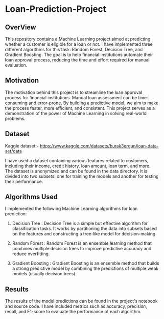 # Loan-Prediction-Project

## OverView

This repository contains a Machine Learning project aimed at predicting whether a customer is eligible for a loan or not. I have implemented three different algorithms for this task: Random Forest, Decision Tree, and Gradient Boosting. The goal is to help financial institutions automate their loan approval process, reducing the time and effort required for manual evaluation.


## Motivation

The motivation behind this project is to streamline the loan approval process for financial institutions. Manual loan assessment can be time-consuming and error-prone. By building a predictive model, we aim to make the process faster, more efficient, and consistent. This project serves as a demonstration of the power of Machine Learning in solving real-world problems.


## Dataset

Kaggle dataset:- https://www.kaggle.com/datasets/burak3ergun/loan-data-set/data

I have used a dataset containing various features related to customers, including their income, credit history, loan amount, loan term, and more. The dataset is anonymized and can be found in the data directory. It is divided into two subsets: one for training the models and another for testing their performance.


## Algorithms Used

I implemented the following Machine Learning algorithms for loan prediction:

1. Decision Tree :  Decision Tree is a simple but effective algorithm for classification tasks. It works by partitioning the data into subsets based on the features and constructing a tree-like model for decision-making.

2. Random Forest : Random Forest is an ensemble learning method that combines multiple decision trees to improve predictive accuracy and reduce overfitting.

3. Gradient Boosting : Gradient Boosting is an ensemble method that builds a strong predictive model by combining the predictions of multiple weak models (usually decision trees).


## Results

The results of the model predictions can be found in the project's notebook and source code. I have included metrics such as accuracy, precision, recall, and F1-score to evaluate the performance of each algorithm.
